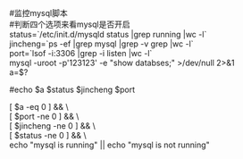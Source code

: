 \#监控mysql脚本  
\#判断四个选项来看mysql是否开启  
status=\`/etc/init.d/mysqld status \|grep running \|wc -l\`  
jincheng=\`ps -ef \|grep mysql \|grep -v grep \|wc -l\`  
port=\`lsof -i:3306 \|grep -i listen \|wc -l\`  
mysql -uroot -p'123123' -e "show databses;" \>/dev/null 2\>&1  
a=\$?  
  
\#echo \$a \$status \$jincheng \$port  
  
[ \$a -eq 0 ] && \\  
[ \$port -ne 0 ] && \\  
[ \$jincheng -ne 0 ] && \\  
[ \$status -ne 0 ] && \\  
echo "mysql is running" \|\| echo "mysql is not running"
